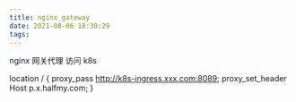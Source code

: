 ```yaml
---
title: nginx_gateway
date: 2021-08-06 18:30:29
tags:
---
```




nginx 网关代理 访问 k8s

location / {
    <!-- 网关 -->
    proxy_pass http://k8s-ingress.xxx.com:8089; 
    <!-- 域名带来头 -->
    proxy_set_header Host p.x.halfmy.com;
}